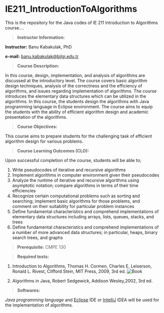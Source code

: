 # IE211_IntroductionToAlgorithms

This is the repository for the Java codes of IE 211 Introduction to Algorithms course....

> **Instructor Information:**

**Instructor:** Banu Kabakulak, PhD
	                     
**e-mail:** banu.kabakulak@bilgi.edu.tr		


> **Course Description:** 

In this course, design, implementation, and analysis of algorithms are discussed at the introductory level. The course covers basic algorithm design techniques, analysis of the correctness and the efficiency of algorithms, and issues regarding implementation of algorithms. The course introduces the elementary data structures which can be utilized in the algorithms.  In this course, the students design the algorithms with Java programming language in Eclipse environment. The course aims to equip the students with the ability of efficient algorithm design and academic presentation of the algorithms.

> **Course Objectives:** 

This course aims to prepare students for the challenging task of efficient algorithm design for various problems.  

> **Course Learning Outcomes (CLO):** 

Upon successful completion of the course, students will be able to;
1.	Write pseudocodes of iterative and recursive algorithms
2.	Implement algorithms in computer environment given their pseudocodes
3.	Analyze the runtime of iterative and recursive algorithms using asymptotic notation; compare algorithms in terms of their time efficiencies
4.	Recognize certain computational problems such as sorting and searching; implement basic algorithms for those problems, and comment on their suitability for particular problem instances
5.	Define fundamental characteristics and comprehend implementations of elementary data structures including arrays, lists, queues, stacks, and trees
6.	Define fundamental characteristics and comprehend implementations of a number of more advanced data structures; in particular, heaps, binary search trees, and graphs

> **Prerequisite:** CMPE 130

> **Required texts:**

1.	Introduction to Algorithms, Thomas H. Cormen, Charles E. Leiserson, Ronald L. Rivest, Clifford Stein, MIT Press, 2009, 3rd ed. 
![Book](https://images-eu.ssl-images-amazon.com/images/I/61uRpcdPhNL._AC_UL116_SR116,116_.jpg)

2.	Algorithms in Java, Robert Sedgewick, Addison Wesley,2002, 3rd ed.

> **Softwares:**

*Java programming language* and [Eclipse](https://www.eclipse.org/downloads/) IDE or [IntelliJ](https://www.jetbrains.com/idea/) IDEA will be used for the implementation of algorithms. 











